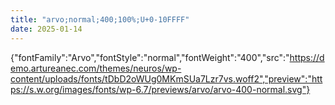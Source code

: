```yaml
---
title: "arvo;normal;400;100%;U+0-10FFFF"
date: 2025-01-14
---
```


{"fontFamily":"Arvo","fontStyle":"normal","fontWeight":"400","src":"https://demo.artureanec.com/themes/neuros/wp-content/uploads/fonts/tDbD2oWUg0MKmSUa7Lzr7vs.woff2","preview":"https://s.w.org/images/fonts/wp-6.7/previews/arvo/arvo-400-normal.svg"}
